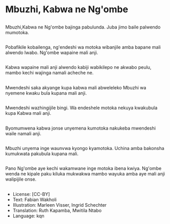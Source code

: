 # Mbuzhi, Kabwa ne Ng'ombe

##
Mbuzhi,Kabwa ne Ng'ombe bajinga pabulunda. Juba jimo baile palwendo mumotoka.

##
Pobafikile kobailenga, ng'endeshi wa motoka wibanjile amba bapane mali alwendo lwabo. Ng'ombe wapaine mali anji.

##
Kabwa wapaine mali anji alwendo kabiji wabikilepo ne akwabo peulu, mambo kechi wajinga namali acheche ne.

##
Mwendeshi saka akyange kupa kabwa mali abweleleko Mbuzhi wa nyemene kwaku bula kupana mali anji.

##
Mwendeshi wazhingijile bingi. Wa endeshele motoka nekuya kwakubula kupa Kabwa mali anji.

##
Byomumwena kabwa jonse unyemena kumotoka nakukeba mwendeshi waile namali anji.

##
Mbuzhi unyema inge waunvwa kyongo kyamotoka. Uchina amba bakonsha kumukwata pakubula kupana mali.

##
Pano Ng'ombe aye kechi wakamwane inge motoka ibena kwiya. Ng'ombe wenda ne kipale paku kiluka mukwakwa mambo wayuka amba aye mali anji walipijile onse.

##
* License: [CC-BY]
* Text: Fabian Wakholi
* Illustration: Marleen Visser, Ingrid Schechter
* Translation: Ruth Kapamba, Mwitila Ntabo
* Language: kqn
